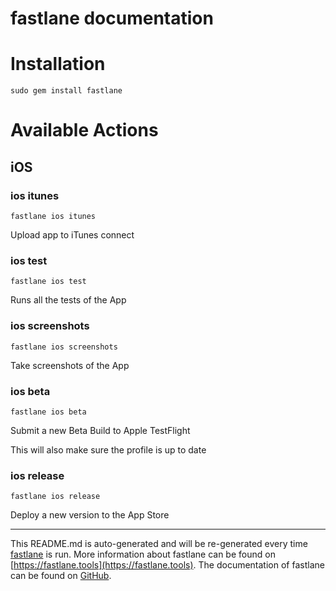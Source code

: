 fastlane documentation
================
# Installation
```
sudo gem install fastlane
```
# Available Actions
## iOS
### ios itunes
```
fastlane ios itunes
```
Upload app to iTunes connect
### ios test
```
fastlane ios test
```
Runs all the tests of the App
### ios screenshots
```
fastlane ios screenshots
```
Take screenshots of the App
### ios beta
```
fastlane ios beta
```
Submit a new Beta Build to Apple TestFlight

This will also make sure the profile is up to date
### ios release
```
fastlane ios release
```
Deploy a new version to the App Store

----

This README.md is auto-generated and will be re-generated every time [fastlane](https://fastlane.tools) is run.
More information about fastlane can be found on [https://fastlane.tools](https://fastlane.tools).
The documentation of fastlane can be found on [GitHub](https://github.com/fastlane/fastlane/tree/master/fastlane).
